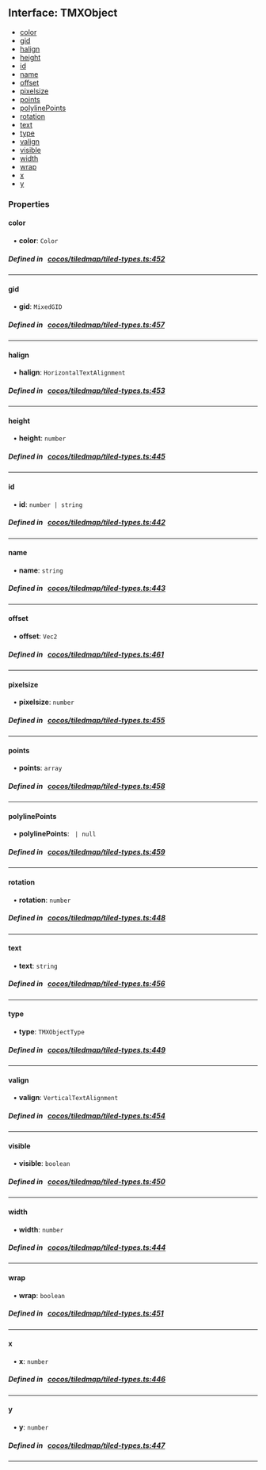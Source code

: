 ## Interface: TMXObject

- [color](#color)
- [gid](#gid)
- [halign](#halign)
- [height](#height)
- [id](#id)
- [name](#name)
- [offset](#offset)
- [pixelsize](#pixelsize)
- [points](#points)
- [polylinePoints](#polylinePoints)
- [rotation](#rotation)
- [text](#text)
- [type](#type)
- [valign](#valign)
- [visible](#visible)
- [width](#width)
- [wrap](#wrap)
- [x](#x)
- [y](#y)

### Properties

#### color

<div style="margin-left: 10px;">


• **color**: ``Color``

</div>


##### Defined in &nbsp;   [cocos/tiledmap/tiled-types.ts:452](https://github.com/cocos-creator/engine/blob/c7bf6b8a9/cocos/tiledmap/tiled-types.ts#L452)&nbsp;

___
#### gid

<div style="margin-left: 10px;">


• **gid**: ``MixedGID``

</div>


##### Defined in &nbsp;   [cocos/tiledmap/tiled-types.ts:457](https://github.com/cocos-creator/engine/blob/c7bf6b8a9/cocos/tiledmap/tiled-types.ts#L457)&nbsp;

___
#### halign

<div style="margin-left: 10px;">


• **halign**: ``HorizontalTextAlignment``

</div>


##### Defined in &nbsp;   [cocos/tiledmap/tiled-types.ts:453](https://github.com/cocos-creator/engine/blob/c7bf6b8a9/cocos/tiledmap/tiled-types.ts#L453)&nbsp;

___
#### height

<div style="margin-left: 10px;">


• **height**: ``number``

</div>


##### Defined in &nbsp;   [cocos/tiledmap/tiled-types.ts:445](https://github.com/cocos-creator/engine/blob/c7bf6b8a9/cocos/tiledmap/tiled-types.ts#L445)&nbsp;

___
#### id

<div style="margin-left: 10px;">


• **id**: ``number | string``

</div>


##### Defined in &nbsp;   [cocos/tiledmap/tiled-types.ts:442](https://github.com/cocos-creator/engine/blob/c7bf6b8a9/cocos/tiledmap/tiled-types.ts#L442)&nbsp;

___
#### name

<div style="margin-left: 10px;">


• **name**: ``string``

</div>


##### Defined in &nbsp;   [cocos/tiledmap/tiled-types.ts:443](https://github.com/cocos-creator/engine/blob/c7bf6b8a9/cocos/tiledmap/tiled-types.ts#L443)&nbsp;

___
#### offset

<div style="margin-left: 10px;">


• **offset**: ``Vec2``

</div>


##### Defined in &nbsp;   [cocos/tiledmap/tiled-types.ts:461](https://github.com/cocos-creator/engine/blob/c7bf6b8a9/cocos/tiledmap/tiled-types.ts#L461)&nbsp;

___
#### pixelsize

<div style="margin-left: 10px;">


• **pixelsize**: ``number``

</div>


##### Defined in &nbsp;   [cocos/tiledmap/tiled-types.ts:455](https://github.com/cocos-creator/engine/blob/c7bf6b8a9/cocos/tiledmap/tiled-types.ts#L455)&nbsp;

___
#### points

<div style="margin-left: 10px;">


• **points**: ``array``

</div>


##### Defined in &nbsp;   [cocos/tiledmap/tiled-types.ts:458](https://github.com/cocos-creator/engine/blob/c7bf6b8a9/cocos/tiledmap/tiled-types.ts#L458)&nbsp;

___
#### polylinePoints

<div style="margin-left: 10px;">


• **polylinePoints**: `` | null``

</div>


##### Defined in &nbsp;   [cocos/tiledmap/tiled-types.ts:459](https://github.com/cocos-creator/engine/blob/c7bf6b8a9/cocos/tiledmap/tiled-types.ts#L459)&nbsp;

___
#### rotation

<div style="margin-left: 10px;">


• **rotation**: ``number``

</div>


##### Defined in &nbsp;   [cocos/tiledmap/tiled-types.ts:448](https://github.com/cocos-creator/engine/blob/c7bf6b8a9/cocos/tiledmap/tiled-types.ts#L448)&nbsp;

___
#### text

<div style="margin-left: 10px;">


• **text**: ``string``

</div>


##### Defined in &nbsp;   [cocos/tiledmap/tiled-types.ts:456](https://github.com/cocos-creator/engine/blob/c7bf6b8a9/cocos/tiledmap/tiled-types.ts#L456)&nbsp;

___
#### type

<div style="margin-left: 10px;">


• **type**: ``TMXObjectType``

</div>


##### Defined in &nbsp;   [cocos/tiledmap/tiled-types.ts:449](https://github.com/cocos-creator/engine/blob/c7bf6b8a9/cocos/tiledmap/tiled-types.ts#L449)&nbsp;

___
#### valign

<div style="margin-left: 10px;">


• **valign**: ``VerticalTextAlignment``

</div>


##### Defined in &nbsp;   [cocos/tiledmap/tiled-types.ts:454](https://github.com/cocos-creator/engine/blob/c7bf6b8a9/cocos/tiledmap/tiled-types.ts#L454)&nbsp;

___
#### visible

<div style="margin-left: 10px;">


• **visible**: ``boolean``

</div>


##### Defined in &nbsp;   [cocos/tiledmap/tiled-types.ts:450](https://github.com/cocos-creator/engine/blob/c7bf6b8a9/cocos/tiledmap/tiled-types.ts#L450)&nbsp;

___
#### width

<div style="margin-left: 10px;">


• **width**: ``number``

</div>


##### Defined in &nbsp;   [cocos/tiledmap/tiled-types.ts:444](https://github.com/cocos-creator/engine/blob/c7bf6b8a9/cocos/tiledmap/tiled-types.ts#L444)&nbsp;

___
#### wrap

<div style="margin-left: 10px;">


• **wrap**: ``boolean``

</div>


##### Defined in &nbsp;   [cocos/tiledmap/tiled-types.ts:451](https://github.com/cocos-creator/engine/blob/c7bf6b8a9/cocos/tiledmap/tiled-types.ts#L451)&nbsp;

___
#### x

<div style="margin-left: 10px;">


• **x**: ``number``

</div>


##### Defined in &nbsp;   [cocos/tiledmap/tiled-types.ts:446](https://github.com/cocos-creator/engine/blob/c7bf6b8a9/cocos/tiledmap/tiled-types.ts#L446)&nbsp;

___
#### y

<div style="margin-left: 10px;">


• **y**: ``number``

</div>


##### Defined in &nbsp;   [cocos/tiledmap/tiled-types.ts:447](https://github.com/cocos-creator/engine/blob/c7bf6b8a9/cocos/tiledmap/tiled-types.ts#L447)&nbsp;

___
